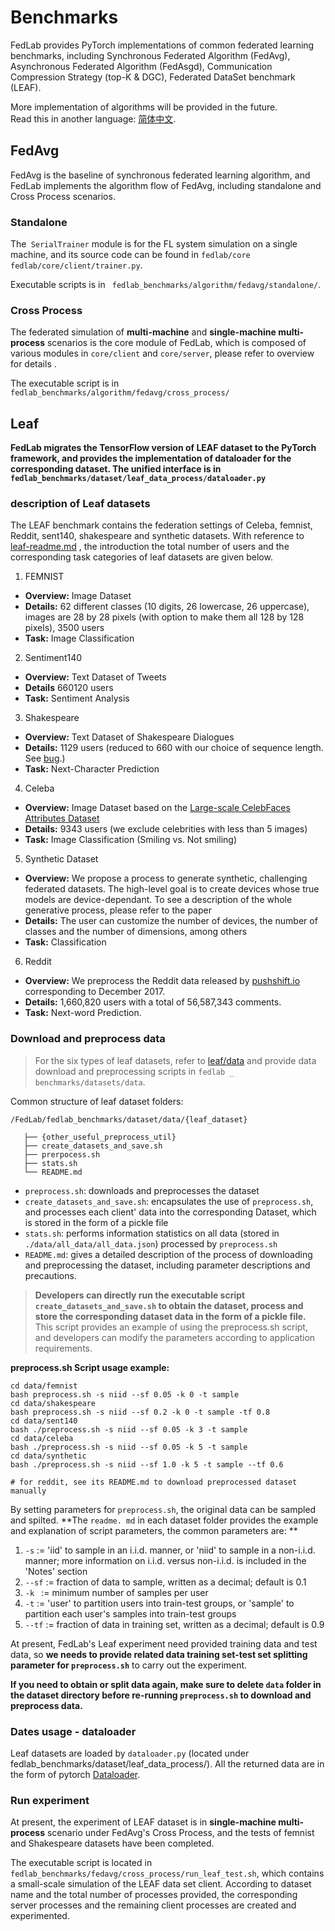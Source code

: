 # Benchmarks

FedLab provides PyTorch implementations of common federated learning benchmarks, including Synchronous Federated Algorithm (FedAvg), Asynchronous Federated Algorithm (FedAsgd), Communication Compression Strategy (top-K & DGC), Federated DataSet benchmark (LEAF).

More implementation of algorithms will be provided in the future.  
Read this in another language: [简体中文](./README_zh-cn.md).
## FedAvg

FedAvg is the baseline of synchronous federated learning algorithm, and FedLab implements the algorithm flow of FedAvg, including standalone and Cross Process scenarios.

### Standalone

The` SerialTrainer` module is for the FL system simulation on a single machine, and its source code can be found in `fedlab/core fedlab/core/client/trainer.py`.

Executable scripts is in ` fedlab_benchmarks/algorithm/fedavg/standalone/`.

### Cross Process

The federated simulation of **multi-machine** and **single-machine multi-process** scenarios is the core module of FedLab, which is composed of various modules in `core/client` and `core/server`, please refer to overview for details .

The executable script is in `fedlab_benchmarks/algorithm/fedavg/cross_process/`

## Leaf

**FedLab migrates the TensorFlow version of LEAF dataset to the PyTorch framework, and provides the implementation of dataloader for the corresponding dataset. The unified interface is in `fedlab_benchmarks/dataset/leaf_data_process/dataloader.py`**

### description of Leaf datasets

The LEAF benchmark contains the federation settings of Celeba, femnist, Reddit, sent140, shakespeare and synthetic datasets. With reference to [leaf-readme.md](https://github.com/talwalkarlab/leaf) , the introduction the total number of users and the corresponding task categories of leaf datasets are given below.

1. FEMNIST

- **Overview:** Image Dataset
- **Details:** 62 different classes (10 digits, 26 lowercase, 26 uppercase), images are 28 by 28 pixels (with option to make them all 128 by 128 pixels), 3500 users
- **Task:** Image Classification

2. Sentiment140

- **Overview:** Text Dataset of Tweets
- **Details** 660120 users
- **Task:** Sentiment Analysis

3. Shakespeare

- **Overview:** Text Dataset of Shakespeare Dialogues
- **Details:** 1129 users (reduced to 660 with our choice of sequence length. See [bug](https://github.com/TalwalkarLab/leaf/issues/19).)
- **Task:** Next-Character Prediction

4. Celeba

- **Overview:** Image Dataset based on the [Large-scale CelebFaces Attributes Dataset](http://mmlab.ie.cuhk.edu.hk/projects/CelebA.html)
- **Details:** 9343 users (we exclude celebrities with less than 5 images)
- **Task:** Image Classification (Smiling vs. Not smiling)

5. Synthetic Dataset

- **Overview:** We propose a process to generate synthetic, challenging federated datasets. The high-level goal is to create devices whose true models are device-dependant. To see a description of the whole generative process, please refer to the paper
- **Details:** The user can customize the number of devices, the number of classes and the number of dimensions, among others
- **Task:** Classification

6. Reddit

- **Overview:** We preprocess the Reddit data released by [pushshift.io](https://files.pushshift.io/reddit/) corresponding to December 2017.
- **Details:** 1,660,820 users with a total of 56,587,343 comments.
- **Task:** Next-word Prediction.

### Download and preprocess data

> For the six types of leaf datasets, refer to [leaf/data](https://github.com/talwalkarlab/leaf/tree/master/data) and provide data download and preprocessing scripts in `fedlab _ benchmarks/datasets/data`.

Common structure of leaf dataset folders:

```
/FedLab/fedlab_benchmarks/dataset/data/{leaf_dataset}

   ├── {other_useful_preprocess_util}
   ├── create_datasets_and_save.sh
   ├── prerpocess.sh
   ├── stats.sh
   └── README.md
```
- `preprocess.sh`: downloads and preprocesses the dataset
- `create_datasets_and_save.sh`: encapsulates the use of `preprocess.sh`, and processes each client' data into the corresponding Dataset, which is stored in the form of a pickle file
- `stats.sh`: performs information statistics on all data (stored in `./data/all_data/all_data.json`) processed by `preprocess.sh`
- `README.md`: gives a detailed description of the process of downloading and preprocessing the dataset, including parameter descriptions and precautions.

> **Developers can directly run the executable script `create_datasets_and_save.sh` to obtain the dataset, process and store the corresponding dataset data in the form of a pickle file.**
> This script provides an example of using the preprocess.sh script, and developers can modify the parameters according to application requirements.

**preprocess.sh Script usage example:**

```shell
cd data/femnist
bash preprocess.sh -s niid --sf 0.05 -k 0 -t sample
cd data/shakespeare
bash preprocess.sh -s niid --sf 0.2 -k 0 -t sample -tf 0.8
cd data/sent140
bash ./preprocess.sh -s niid --sf 0.05 -k 3 -t sample
cd data/celeba
bash ./preprocess.sh -s niid --sf 0.05 -k 5 -t sample
cd data/synthetic
bash ./preprocess.sh -s niid --sf 1.0 -k 5 -t sample --tf 0.6

# for reddit, see its README.md to download preprocessed dataset manually
```

By setting parameters for `preprocess.sh`, the original data can be sampled and spilted. **The `readme. md` in each dataset folder provides the example and explanation of script parameters, the common parameters are: **

1. `-s` := 'iid' to sample in an i.i.d. manner, or 'niid' to sample in a non-i.i.d. manner; more information on i.i.d. versus non-i.i.d. is included in the 'Notes' section
2. `--sf` := fraction of data to sample, written as a decimal; default is 0.1
3. `-k ` := minimum number of samples per user
4. `-t` := 'user' to partition users into train-test groups, or 'sample' to partition each user's samples into train-test groups
5. `--tf` := fraction of data in training set, written as a decimal; default is 0.9

At present, FedLab's Leaf experiment need provided training data and test data, so **we needs to provide related data training set-test set splitting parameter for `preprocess.sh`** to carry out the experiment.

**If you need to obtain or split data again, make sure to delete `data` folder in the dataset directory before re-running `preprocess.sh` to download and preprocess data.**

### Dates usage - dataloader

Leaf datasets are loaded by `dataloader.py` (located under fedlab_benchmarks/dataset/leaf_data_process/). All the returned data are in the form of pytorch [Dataloader](https://pytorch.org/docs/stable/data.html).

### Run experiment


At present, the experiment of LEAF dataset is in **single-machine multi-process** scenario under FedAvg's Cross Process, and the tests of femnist and Shakespeare datasets have been completed.

The executable script is located in `fedlab_benchmarks/fedavg/cross_process/run_leaf_test.sh`, which contains a small-scale simulation of the LEAF data set client. According to dataset name and the total number of processes provided, the corresponding server processes and the remaining client processes are created and experimented.